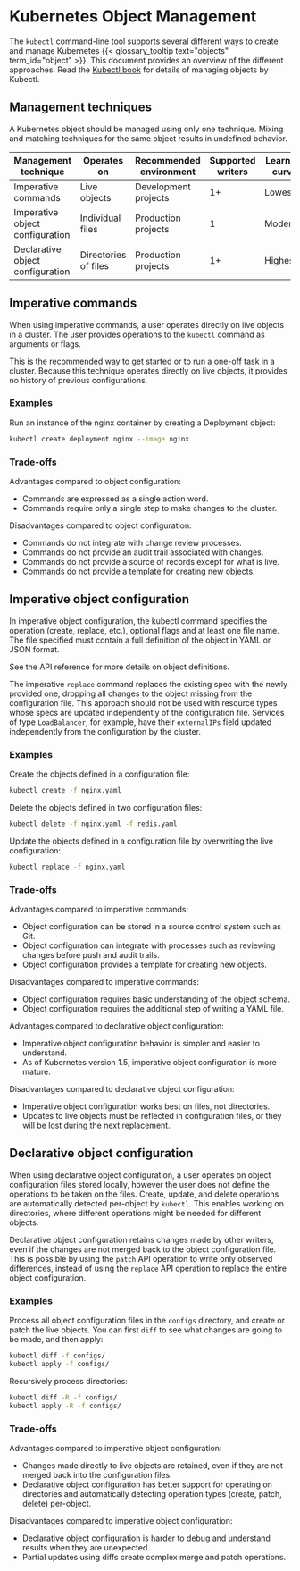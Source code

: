 # Kubernetes Object Management

The `kubectl` command-line tool supports several different ways to create and manage Kubernetes {{< glossary_tooltip text="objects" term_id="object" >}}. This document provides an overview of the different
approaches. Read the [Kubectl book](https://kubectl.docs.kubernetes.io) for details of managing objects by Kubectl.

## Management techniques

A Kubernetes object should be managed using only one technique. Mixing
and matching techniques for the same object results in undefined behavior.

|Management technique|Operates on|Recommended environment|Supported writers|Learning curve|
|---|---|---|---|---|
|Imperative commands|Live objects|Development projects|1+|Lowest|
|Imperative object configuration|Individual files|Production projects| 1|Moderate|
|Declarative object configuration|Directories of files|Production projects|1+|Highest|

## Imperative commands

When using imperative commands, a user operates directly on live objects in a cluster. The user provides operations to the `kubectl` command as arguments or flags.

This is the recommended way to get started or to run a one-off task in a cluster. Because this technique operates directly on live objects, it provides no history of previous configurations.

### Examples

Run an instance of the nginx container by creating a Deployment object:

```sh
kubectl create deployment nginx --image nginx
```

### Trade-offs

Advantages compared to object configuration:
- Commands are expressed as a single action word.
- Commands require only a single step to make changes to the cluster.

Disadvantages compared to object configuration:
- Commands do not integrate with change review processes.
- Commands do not provide an audit trail associated with changes.
- Commands do not provide a source of records except for what is live.
- Commands do not provide a template for creating new objects.

## Imperative object configuration

In imperative object configuration, the kubectl command specifies the operation (create, replace, etc.), optional flags and at least one file name. The file specified must contain a full definition of the object in YAML or JSON format.

See the API reference for more details on object definitions.

The imperative `replace` command replaces the existing spec with the newly provided one, dropping all changes to the object missing from the configuration file.  This approach should not be used with resource types whose specs are updated independently of the configuration file. Services of type `LoadBalancer`, for example, have their `externalIPs` field updated independently from the configuration by the cluster.

### Examples

Create the objects defined in a configuration file:

```sh
kubectl create -f nginx.yaml
```

Delete the objects defined in two configuration files:

```sh
kubectl delete -f nginx.yaml -f redis.yaml
```

Update the objects defined in a configuration file by overwriting
the live configuration:

```sh
kubectl replace -f nginx.yaml
```

### Trade-offs

Advantages compared to imperative commands:
- Object configuration can be stored in a source control system such as Git.
- Object configuration can integrate with processes such as reviewing changes before push and audit trails.
- Object configuration provides a template for creating new objects.

Disadvantages compared to imperative commands:
- Object configuration requires basic understanding of the object schema.
- Object configuration requires the additional step of writing a YAML file.

Advantages compared to declarative object configuration:
- Imperative object configuration behavior is simpler and easier to understand.
- As of Kubernetes version 1.5, imperative object configuration is more mature.

Disadvantages compared to declarative object configuration:
- Imperative object configuration works best on files, not directories.
- Updates to live objects must be reflected in configuration files, or they will be lost during the next replacement.

## Declarative object configuration

When using declarative object configuration, a user operates on object configuration files stored locally, however the user does not define the operations to be taken on the files. Create, update, and delete operations are automatically detected per-object by `kubectl`. This enables working on directories, where different operations might be needed for different objects.

Declarative object configuration retains changes made by other writers, even if the changes are not merged back to the object configuration file. This is possible by using the `patch` API operation to write only observed differences, instead of using the `replace` API operation to replace the entire object configuration.

### Examples

Process all object configuration files in the `configs` directory, and create or patch the live objects. You can first `diff` to see what changes are going to be made, and then apply:

```sh
kubectl diff -f configs/
kubectl apply -f configs/
```

Recursively process directories:

```sh
kubectl diff -R -f configs/
kubectl apply -R -f configs/
```

### Trade-offs

Advantages compared to imperative object configuration:
- Changes made directly to live objects are retained, even if they are not merged back into the configuration files.
- Declarative object configuration has better support for operating on directories and automatically detecting operation types (create, patch, delete) per-object.

Disadvantages compared to imperative object configuration:
- Declarative object configuration is harder to debug and understand results when they are unexpected.
- Partial updates using diffs create complex merge and patch operations.